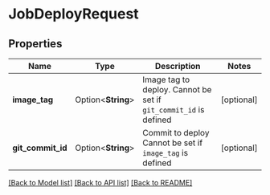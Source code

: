 # JobDeployRequest

## Properties

Name | Type | Description | Notes
------------ | ------------- | ------------- | -------------
**image_tag** | Option<**String**> | Image tag to deploy.   Cannot be set if `git_commit_id` is defined  | [optional]
**git_commit_id** | Option<**String**> | Commit to deploy Cannot be set if `image_tag` is defined  | [optional]

[[Back to Model list]](../README.md#documentation-for-models) [[Back to API list]](../README.md#documentation-for-api-endpoints) [[Back to README]](../README.md)


